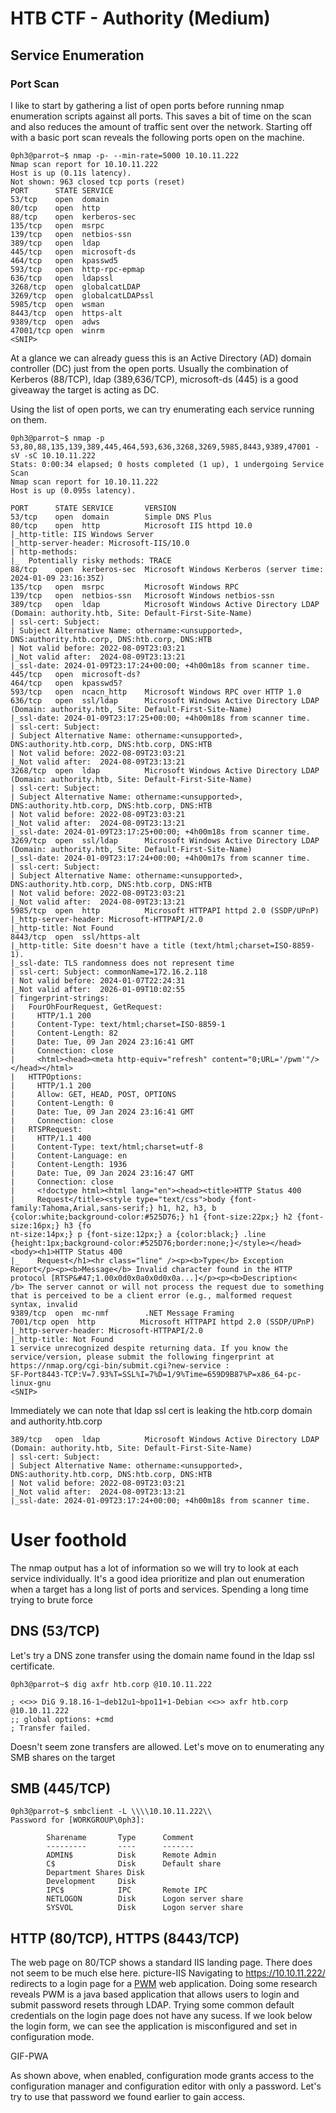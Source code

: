 # HTB CTF - Authority (Medium)

## Service Enumeration

### Port Scan

I like to start by gathering a list of open ports before running nmap enumeration scripts against all ports. 
This saves a bit of time on the scan and also reduces the amount of traffic sent over the network.
Starting off with a basic port scan reveals the following ports open on the machine.
```console
0ph3@parrot~$ nmap -p- --min-rate=5000 10.10.11.222
Nmap scan report for 10.10.11.222
Host is up (0.11s latency).
Not shown: 963 closed tcp ports (reset)
PORT      STATE SERVICE
53/tcp    open  domain
80/tcp    open  http
88/tcp    open  kerberos-sec
135/tcp   open  msrpc
139/tcp   open  netbios-ssn
389/tcp   open  ldap
445/tcp   open  microsoft-ds
464/tcp   open  kpasswd5
593/tcp   open  http-rpc-epmap
636/tcp   open  ldapssl
3268/tcp  open  globalcatLDAP
3269/tcp  open  globalcatLDAPssl
5985/tcp  open  wsman
8443/tcp  open  https-alt
9389/tcp  open  adws
47001/tcp open  winrm
<SNIP>                                                                                                                                                                 
```
At a glance we can already guess this is an Active Directory (AD) domain controller (DC) just from the open ports. 
Usually the combination of Kerberos (88/TCP), ldap (389,636/TCP), microsoft-ds (445) is a good giveaway the target is acting as DC.

Using the list of open ports, we can try enumerating each service running on them.

```console
0ph3@parrot~$ nmap -p 53,80,88,135,139,389,445,464,593,636,3268,3269,5985,8443,9389,47001 -sV -sC 10.10.11.222
Stats: 0:00:34 elapsed; 0 hosts completed (1 up), 1 undergoing Service Scan
Nmap scan report for 10.10.11.222
Host is up (0.095s latency).

PORT      STATE SERVICE       VERSION
53/tcp    open  domain        Simple DNS Plus
80/tcp    open  http          Microsoft IIS httpd 10.0
|_http-title: IIS Windows Server
|_http-server-header: Microsoft-IIS/10.0
| http-methods:
|_  Potentially risky methods: TRACE
88/tcp    open  kerberos-sec  Microsoft Windows Kerberos (server time: 2024-01-09 23:16:35Z)
135/tcp   open  msrpc         Microsoft Windows RPC
139/tcp   open  netbios-ssn   Microsoft Windows netbios-ssn
389/tcp   open  ldap          Microsoft Windows Active Directory LDAP (Domain: authority.htb, Site: Default-First-Site-Name)
| ssl-cert: Subject:
| Subject Alternative Name: othername:<unsupported>, DNS:authority.htb.corp, DNS:htb.corp, DNS:HTB
| Not valid before: 2022-08-09T23:03:21
|_Not valid after:  2024-08-09T23:13:21
|_ssl-date: 2024-01-09T23:17:24+00:00; +4h00m18s from scanner time.
445/tcp   open  microsoft-ds?
464/tcp   open  kpasswd5?
593/tcp   open  ncacn_http    Microsoft Windows RPC over HTTP 1.0
636/tcp   open  ssl/ldap      Microsoft Windows Active Directory LDAP (Domain: authority.htb, Site: Default-First-Site-Name)
|_ssl-date: 2024-01-09T23:17:25+00:00; +4h00m18s from scanner time.
| ssl-cert: Subject:
| Subject Alternative Name: othername:<unsupported>, DNS:authority.htb.corp, DNS:htb.corp, DNS:HTB
| Not valid before: 2022-08-09T23:03:21
|_Not valid after:  2024-08-09T23:13:21
3268/tcp  open  ldap          Microsoft Windows Active Directory LDAP (Domain: authority.htb, Site: Default-First-Site-Name)
| ssl-cert: Subject:
| Subject Alternative Name: othername:<unsupported>, DNS:authority.htb.corp, DNS:htb.corp, DNS:HTB
| Not valid before: 2022-08-09T23:03:21
|_Not valid after:  2024-08-09T23:13:21
|_ssl-date: 2024-01-09T23:17:25+00:00; +4h00m18s from scanner time.
3269/tcp  open  ssl/ldap      Microsoft Windows Active Directory LDAP (Domain: authority.htb, Site: Default-First-Site-Name)
|_ssl-date: 2024-01-09T23:17:24+00:00; +4h00m17s from scanner time.
| ssl-cert: Subject:
| Subject Alternative Name: othername:<unsupported>, DNS:authority.htb.corp, DNS:htb.corp, DNS:HTB
| Not valid before: 2022-08-09T23:03:21
|_Not valid after:  2024-08-09T23:13:21
5985/tcp  open  http          Microsoft HTTPAPI httpd 2.0 (SSDP/UPnP)
|_http-server-header: Microsoft-HTTPAPI/2.0
|_http-title: Not Found
8443/tcp  open  ssl/https-alt
|_http-title: Site doesn't have a title (text/html;charset=ISO-8859-1).
|_ssl-date: TLS randomness does not represent time
| ssl-cert: Subject: commonName=172.16.2.118
| Not valid before: 2024-01-07T22:24:31
|_Not valid after:  2026-01-09T10:02:55
| fingerprint-strings:
|   FourOhFourRequest, GetRequest:
|     HTTP/1.1 200
|     Content-Type: text/html;charset=ISO-8859-1
|     Content-Length: 82
|     Date: Tue, 09 Jan 2024 23:16:41 GMT
|     Connection: close
|     <html><head><meta http-equiv="refresh" content="0;URL='/pwm'"/></head></html>
|   HTTPOptions:
|     HTTP/1.1 200
|     Allow: GET, HEAD, POST, OPTIONS
|     Content-Length: 0
|     Date: Tue, 09 Jan 2024 23:16:41 GMT
|     Connection: close
|   RTSPRequest:
|     HTTP/1.1 400 
|     Content-Type: text/html;charset=utf-8
|     Content-Language: en
|     Content-Length: 1936
|     Date: Tue, 09 Jan 2024 23:16:47 GMT
|     Connection: close
|     <!doctype html><html lang="en"><head><title>HTTP Status 400 
|     Request</title><style type="text/css">body {font-family:Tahoma,Arial,sans-serif;} h1, h2, h3, b {color:white;background-color:#525D76;} h1 {font-size:22px;} h2 {font-size:16px;} h3 {fo
nt-size:14px;} p {font-size:12px;} a {color:black;} .line {height:1px;background-color:#525D76;border:none;}</style></head><body><h1>HTTP Status 400 
|_    Request</h1><hr class="line" /><p><b>Type</b> Exception Report</p><p><b>Message</b> Invalid character found in the HTTP protocol [RTSP&#47;1.00x0d0x0a0x0d0x0a...]</p><p><b>Description<
/b> The server cannot or will not process the request due to something that is perceived to be a client error (e.g., malformed request syntax, invalid
9389/tcp  open  mc-nmf        .NET Message Framing
7001/tcp open  http          Microsoft HTTPAPI httpd 2.0 (SSDP/UPnP)
|_http-server-header: Microsoft-HTTPAPI/2.0
|_http-title: Not Found
1 service unrecognized despite returning data. If you know the service/version, please submit the following fingerprint at https://nmap.org/cgi-bin/submit.cgi?new-service :
SF-Port8443-TCP:V=7.93%T=SSL%I=7%D=1/9%Time=659D9B87%P=x86_64-pc-linux-gnu
<SNIP>  
```
Immediately we can note that ldap ssl cert is leaking the htb.corp domain and authority.htb.corp
```console
389/tcp   open  ldap          Microsoft Windows Active Directory LDAP (Domain: authority.htb, Site: Default-First-Site-Name)
| ssl-cert: Subject:
| Subject Alternative Name: othername:<unsupported>, DNS:authority.htb.corp, DNS:htb.corp, DNS:HTB
| Not valid before: 2022-08-09T23:03:21
|_Not valid after:  2024-08-09T23:13:21
|_ssl-date: 2024-01-09T23:17:24+00:00; +4h00m18s from scanner time.
```

# User foothold

The nmap output has a lot of information so we will try to look at each service individually. 
It's a good idea prioritize and plan out enumeration when a target has a long list of ports and services.
Spending a long time trying to brute force 

## DNS (53/TCP)
Let's try a DNS zone transfer using the domain name found in the ldap ssl certificate.
```console
0ph3@parrot~$ dig axfr htb.corp @10.10.11.222

; <<>> DiG 9.18.16-1~deb12u1~bpo11+1-Debian <<>> axfr htb.corp @10.10.11.222
;; global options: +cmd
; Transfer failed.
```
Doesn't seem zone transfers are allowed. Let's move on to enumerating any SMB shares on the target

## SMB (445/TCP)

```console
0ph3@parrot~$ smbclient -L \\\\10.10.11.222\\
Password for [WORKGROUP\0ph3]:

        Sharename       Type      Comment
        ---------       ----      -------
        ADMIN$          Disk      Remote Admin
        C$              Disk      Default share
        Department Shares Disk      
        Development     Disk      
        IPC$            IPC       Remote IPC
        NETLOGON        Disk      Logon server share 
        SYSVOL          Disk      Logon server share 
```

## HTTP (80/TCP), HTTPS (8443/TCP)
The web page on 80/TCP shows a standard IIS landing page. There does not seem to be much else here.
picture-IIS
Navigating to https://10.10.11.222/ redirects to a login page for a [PWM](https://github.com/pwm-project/pwm/) web application. 
Doing some research reveals PWM is a java based application that allows users to login and submit password resets through LDAP.
Trying some common default credentials on the login page does not have any sucess.
If we look below the login form, we can see the application is misconfigured and set in configuration mode.

GIF-PWA

As shown above, when enabled, configuration mode grants access to the configuration manager and configuration editor with only a password.
Let's try to use that password we found earlier to gain access.


